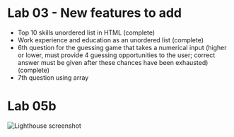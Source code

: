 # Lab 03 - New features to add

- Top 10 skills unordered list in HTML (complete)
- Work experience and education as an unordered list (complete)
- 6th question for the guessing game that takes a numerical input (higher or lower, must provide 4 guessing opportunities to the user; correct answer must be given after these chances have been exhausted) (complete)
- 7th question using array

# Lab 05b

![Lighthouse screenshot](http://full/path/to//Screenshot2023-04-0318.10.35.png)
